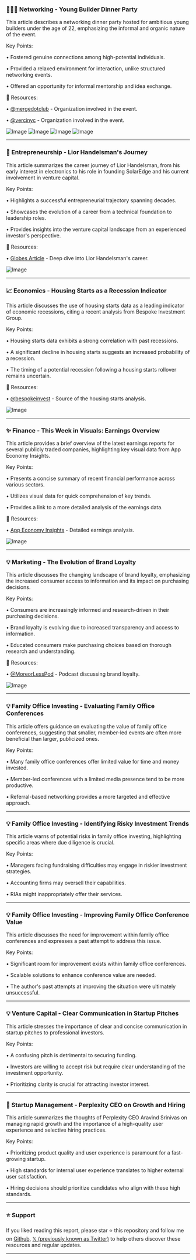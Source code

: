 ### 🧑‍🤝‍🧑 Networking - Young Builder Dinner Party

This article describes a networking dinner party hosted for ambitious young builders under the age of 22, emphasizing the informal and organic nature of the event.


Key Points:

• Fostered genuine connections among high-potential individuals.

• Provided a relaxed environment for interaction, unlike structured networking events.

• Offered an opportunity for informal mentorship and idea exchange.


🔗 Resources:

• [@mergedotclub](https://twitter.com/mergedotclub) -  Organization involved in the event.

• [@vercinyc](https://twitter.com/vercinyc) - Organization involved in the event.

![Image](https://pbs.twimg.com/media/GkfJU3va0AAsDOx?format=jpg&name=360x360)
![Image](https://pbs.twimg.com/media/GkfJVI7WQAEl1ua?format=jpg&name=small)
![Image](https://pbs.twimg.com/media/GkfJWHFWkAEoUxj?format=jpg&name=360x360)
![Image](https://pbs.twimg.com/media/GkfJXIZaUAAhb8l?format=jpg&name=360x360)



---

### 🚀 Entrepreneurship - Lior Handelsman's Journey

This article summarizes the career journey of Lior Handelsman, from his early interest in electronics to his role in founding SolarEdge and his current involvement in venture capital.


Key Points:

• Highlights a successful entrepreneurial trajectory spanning decades.

• Showcases the evolution of a career from a technical foundation to leadership roles.

• Provides insights into the venture capital landscape from an experienced investor's perspective.


🔗 Resources:

• [Globes Article](https://globes.co.il/news/article.aspx?did=1001502522) - Deep dive into Lior Handelsman's career.

![Image](https://pbs.twimg.com/media/GkfEDa3WwAAMcqy?format=jpg&name=small)


---

### 📈 Economics - Housing Starts as a Recession Indicator

This article discusses the use of housing starts data as a leading indicator of economic recessions, citing a recent analysis from Bespoke Investment Group.

Key Points:

• Housing starts data exhibits a strong correlation with past recessions.

• A significant decline in housing starts suggests an increased probability of a recession.

• The timing of a potential recession following a housing starts rollover remains uncertain.


🔗 Resources:

• [@bespokeinvest](https://twitter.com/bespokeinvest) - Source of the housing starts analysis.

![Image](https://pbs.twimg.com/media/Gkeri3YWQAEtB17?format=jpg&name=small)



---

### ✨ Finance - This Week in Visuals: Earnings Overview

This article provides a brief overview of the latest earnings reports for several publicly traded companies, highlighting key visual data from App Economy Insights.

Key Points:

• Presents a concise summary of recent financial performance across various sectors.

• Utilizes visual data for quick comprehension of key trends.

• Provides a link to a more detailed analysis of the earnings data.


🔗 Resources:

• [App Economy Insights](https://appeconomyinsights.com/p/pro-this-week-in-visuals-027) - Detailed earnings analysis.

![Image](https://pbs.twimg.com/ext_tw_video_thumb/1893354116413562880/pu/img/NaglYsiZdOzt3XiJ.jpg)


---

### 💡 Marketing - The Evolution of Brand Loyalty

This article discusses the changing landscape of brand loyalty, emphasizing the increased consumer access to information and its impact on purchasing decisions.

Key Points:

• Consumers are increasingly informed and research-driven in their purchasing decisions.

• Brand loyalty is evolving due to increased transparency and access to information.

•  Educated consumers make purchasing choices based on thorough research and understanding.


🔗 Resources:

• [@MoreorLessPod](https://twitter.com/MoreorLessPod) - Podcast discussing brand loyalty.

![Image](https://pbs.twimg.com/ext_tw_video_thumb/1893368297275400194/pu/img/UhkGQKnf8Ryg12gf.jpg)


---

### 💡 Family Office Investing - Evaluating Family Office Conferences

This article offers guidance on evaluating the value of family office conferences, suggesting that smaller, member-led events are often more beneficial than larger, publicized ones.


Key Points:

• Many family office conferences offer limited value for time and money invested.

• Member-led conferences with a limited media presence tend to be more productive.

• Referral-based networking provides a more targeted and effective approach.


---

### 💡 Family Office Investing - Identifying Risky Investment Trends

This article warns of potential risks in family office investing, highlighting specific areas where due diligence is crucial.

Key Points:

•  Managers facing fundraising difficulties may engage in riskier investment strategies.

• Accounting firms may oversell their capabilities.

• RIAs might inappropriately offer their services.


---

### 💡 Family Office Investing - Improving Family Office Conference Value

This article discusses the need for improvement within family office conferences and expresses a past attempt to address this issue.

Key Points:

• Significant room for improvement exists within family office conferences.

• Scalable solutions to enhance conference value are needed.

• The author's past attempts at improving the situation were ultimately unsuccessful.


---

### 💡 Venture Capital - Clear Communication in Startup Pitches

This article stresses the importance of clear and concise communication in startup pitches to professional investors.

Key Points:

•  A confusing pitch is detrimental to securing funding.

• Investors are willing to accept risk but require clear understanding of the investment opportunity.

• Prioritizing clarity is crucial for attracting investor interest.


---

### 🤖 Startup Management - Perplexity CEO on Growth and Hiring

This article summarizes the thoughts of Perplexity CEO Aravind Srinivas on managing rapid growth and the importance of a high-quality user experience and selective hiring practices.


Key Points:

• Prioritizing product quality and user experience is paramount for a fast-growing startup.

•  High standards for internal user experience translates to higher external user satisfaction.

•  Hiring decisions should prioritize candidates who align with these high standards.


---

### ⭐️ Support

If you liked reading this report, please star ⭐️ this repository and follow me on [Github](https://github.com/Drix10), [𝕏 (previously known as Twitter)](https://x.com/DRIX_10_) to help others discover these resources and regular updates.

---